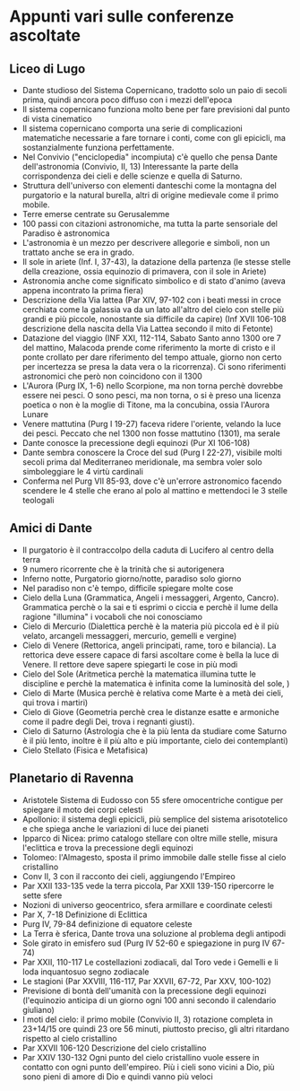 # Appunti vari sulle conferenze ascoltate

## Liceo di Lugo 

- Dante studioso del Sistema Copernicano, tradotto solo un paio di secoli prima, quindi ancora poco diffuso con i mezzi dell'epoca
- Il sistema copernicano funziona molto bene per fare previsioni dal punto di vista cinematico
- Il sistema copernicano comporta una serie di complicazioni matematiche necessarie a fare tornare i conti, come con gli epicicli, ma sostanzialmente funziona perfettamente.
- Nel Convivio ("enciclopedia" incompiuta) c'è quello che pensa Dante dell'astronomia (Convivio, II, 13) Interessante la parte della corrispondenza dei cieli e delle scienze e quella di Saturno.
- Struttura dell'universo con elementi danteschi come la montagna del purgatorio e la natural burella, altri di origine medievale come il primo mobile.
- Terre emerse centrate su Gerusalemme
- 100 passi con citazioni astronomiche, ma tutta la parte sensoriale del Paradiso è astronomica
- L'astronomia è un mezzo per descrivere allegorie e simboli, non un trattato anche se era in grado.
- Il sole in ariete (Inf. I, 37-43), la datazione della partenza (le stesse stelle della creazione, ossia equinozio di primavera, con il sole in Ariete)
- Astronomia anche come significato simbolico e di stato d'animo (aveva appena incontrato la prima fiera)
- Descrizione della Via lattea (Par XIV, 97-102 con i beati messi in croce cerchiata come la galassia va da un lato all'altro del cielo con stelle più grandi e più piccole, nonostante sia difficile da capire) (Inf XVII 106-108 descrizione della nascita della Via Lattea secondo il mito di Fetonte)
- Datazione del viaggio (INF XXI, 112-114, Sabato Santo anno 1300 ore 7 del mattino, Malacoda prende come riferimento la morte di cristo e il ponte crollato per dare riferimento del tempo attuale, giorno non certo per incertezza se presa la data vera o la ricorrenza). Ci sono riferimenti astronomici che però non coincidono con il 1300
- L'Aurora (Purg IX, 1-6) nello Scorpione, ma non torna perchè dovrebbe essere nei pesci. O sono pesci, ma non torna, o si è preso una licenza poetica o non è la moglie di Titone, ma la concubina, ossia l'Aurora Lunare
- Venere mattutina (Purg I 19-27) faceva ridere l'oriente, velando la luce dei pesci. Peccato che nel 1300 non fosse mattutino (1301), ma serale
- Dante conosce la precessione degli equinozi (Pur XI 106-108) 
- Dante sembra conoscere la Croce del sud (Purg I 22-27), visibile molti secoli prima dal Mediterraneo meridionale, ma sembra voler solo simboleggiare le 4 virtù cardinali
- Conferma nel Purg VII 85-93, dove c'è un'errore astronomico facendo scendere le 4 stelle che erano al polo al mattino e mettendoci le 3 stelle teologali

## Amici di Dante

- Il purgatorio è il contraccolpo della caduta di Lucifero al centro della terra
- 9 numero ricorrente che è la trinità che si autorigenera
- Inferno notte, Purgatorio giorno/notte, paradiso solo giorno
- Nel paradiso non c'è tempo, difficile spiegare molte cose
- Cielo della Luna (Grammatica, Angeli i messaggeri, Argento, Cancro). Grammatica perchè o la sai e ti esprimi o ciccia e perchè il lume della ragione "illumina" i vocaboli che noi conosciamo
- Cielo di Mercurio (Dialettica perchè è la materia più piccola ed è il più velato, arcangeli messaggeri, mercurio, gemelli e vergine)
- Cielo di Venere (Rettorica, angeli principati, rame, toro e bilancia). La rettorica deve essere capace di farsi ascoltare come è bella la luce di Venere. Il rettore deve sapere spiegarti le cose in più modi
- Cielo del Sole (Aritmetica perchè la matematica illumina tutte le discipline e perchè la matematica è infinita come la luminosità del sole, )
- Cielo di Marte (Musica perchè è relativa come Marte è a metà dei cieli, qui trova i martiri)
- Cielo di Giove (Geometria perchè crea le distanze esatte e armoniche come il padre degli Dei, trova i regnanti giusti).
- Cielo di Saturno (Astrologia che è la più lenta da studiare come Saturno è il più lento, inoltre è il più alto e più importante, cielo dei contemplanti)
- Cielo Stellato (Fisica e Metafisica)

## Planetario di Ravenna

- Aristotele Sistema di Eudosso con 55 sfere omocentriche contigue per spiegare il moto dei corpi celesti
- Apollonio: il sistema degli epicicli, più semplice del sistema arisototelico e che spiega anche le variazioni di luce dei pianeti
- Ipparco di Nicea: primo catalogo stellare con oltre mille stelle, misura l'eclittica e trova la precessione degli equinozi
- Tolomeo: l'Almagesto, sposta il primo immobile dalle stelle fisse al cielo cristallino
- Conv II, 3 con il racconto dei cieli, aggiungendo l'Empireo
- Par XXII 133-135 vede la terra piccola, Par XXII 139-150 ripercorre le sette sfere
- Nozioni di universo geocentrico, sfera armillare e coordinate celesti
- Par X, 7-18 Definizione di Eclittica
- Purg IV, 79-84 definizione di equatore celeste
- La Terra è sferica, Dante trova una soluzione al problema degli antipodi 
- Sole girato in emisfero sud (Purg IV 52-60 e spiegazione in purg IV 67-74)
- Par XXII, 110-117 Le costellazioni zodiacali, dal Toro vede i Gemelli e li loda inquantosuo segno zodiacale
- Le stagioni (Par XXVIII, 116-117, Par XXVII, 67-72, Par XXV, 100-102)
- Previsione di bontà dell'umanità con la precessione degli equinozi (l'equinozio anticipa di un giorno ogni 100 anni secondo il calendario giuliano)
- I moti del cielo: il primo mobile (Convivio II, 3) rotazione completa in 23+14/15 ore quindi 23 ore 56 minuti, piuttosto preciso, gli altri ritardano rispetto al cielo cristallino
- Par XXVII 106-120 Descrizione del cielo cristallino
- Par XXIV 130-132 Ogni punto del cielo cristallino vuole essere in contatto con ogni punto dell'empireo. Più i cieli sono vicini a Dio, più sono pieni di amore di Dio e quindi vanno più veloci
